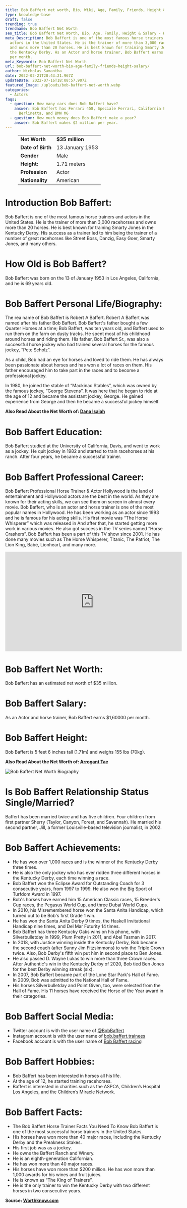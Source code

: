 ```yaml
---
title: Bob Baffert net worth, Bio, Wiki, Age, Family, Friends, Height & Salary
type: knowledge-base
draft: false
trending: true
trendname: Bob Baffert Net Worth
seo_title: Bob Baffert Net Worth, Bio, Age, Family, Height & Salary - WorthKnow
meta_Description: Bob Baffert is one of the most famous horse trainers and
  actors in the United States. He is the trainer of more than 3,000 racehorses
  and owns more than 20 horses. He is best known for training Smarty Jones in
  the Kentucky Derby. As an Actor and horse trainer, Bob Baffert earns $1,60000
  per month.
meta_Keywords: Bob Baffert Net Worth
url: bob-baffert-net-worth-bio-age-family-friends-height-salary/
author: Nicholas Samantha
date: 2022-02-21T20:43:21.967Z
updateDate: 2022-07-16T18:08:57.907Z
featured_Image: /uploads/bob-baffert-net-worth.webp
categories:
  - Actors
faqs:
  - question: How many cars does Bob Baffert have?
    answer: Bob Baffert has Ferrari 458, Speciale Ferrari, California Ferrari, F12
      Berlinetta, and BMW M6
  - question: How much money does Bob Baffert make a year?
    answer: Bob Baffert makes $2 million per year.
---
```

<figure class="wp-block-table is-style-stripes">
  <table>
    <tbody>
      <tr>
        <td>
          <strong>Net Worth</strong>
        </td>
        <td>
          <strong>$35 million</strong>
        </td>
      </tr>
      <tr>
        <td>
          <strong>Date of Birth</strong>
        </td>
        <td>13 January 1953</td>
      </tr>
      <tr>
        <td>
          <strong>Gender</strong>
        </td>
        <td>Male</td>
      </tr>
      <tr>
        <td>
          <strong>Height:</strong>
        </td>
        <td>1.71 meters</td>
      </tr>
      <tr>
        <td>
          <strong>Profession</strong>
        </td>
        <td>Actor</td>
      </tr>
      <tr>
        <td>
          <strong>Nationality</strong>
        </td>
        <td>American</td>
      </tr>
    </tbody>
  </table>
</figure>

# **Introduction Bob Baffert:**

Bob Baffert is one of the most famous horse trainers and actors in the United States. He is the trainer of more than 3,000 racehorses and owns more than 20 horses. He is best known for training Smarty Jones in the Kentucky Derby. His success as a trainer led to him being the trainer of a number of great racehorses like Street Boss, Danzig, Easy Goer, Smarty Jones, and many others.

# **How Old is Bob Baffert?**

Bob Baffert was born on the 13 of January 1953 in Los Angeles, California, and he is 69 years old.

# **Bob Baffert Personal Life/Biography:**

The rea name of Bob Baffert is Robert A Baffert. Robert A Baffert was named after his father Bob Baffert. Bob Baffert's father bought a few Quarter Horses at a time; Bob Baffert, was ten years old, and Baffert used to run them on the farm on dusty tracks. He spent most of his childhood around horses and riding them. His father, Bob Baffert Sr., was also a successful horse jockey who had trained several horses for the famous jockey, “Pete Scholz”.

As a child, Bob had an eye for horses and loved to ride them. He has always been passionate about horses and has won a lot of races on them. His father encouraged him to take part in the races and to become a professional jockey.

In 1980, he joined the stable of “Mackinac Stables”, which was owned by the famous jockey, “George Stevens”. It was here that he began to ride at the age of 12 and became the assistant jockey, George. He gained experience from George and then he became a successful jockey himself.

**Also Read About the Net Worth of: <a href="https://worthknow.com/dana-isaiah-net-worth-bio-wiki-age-family-friends-height-salary/" target="_blank" rel="noopener">Dana Isaiah</a>**

# **Bob Baffert Education:**

Bob Baffert studied at the University of California, Davis, and went to work as a jockey. He quit jockey in 1982 and started to train racehorses at his ranch. After four years, he became a successful trainer.

# **Bob Baffert Professional Career:**

Bob Baffert Professional Horse Trainer & Actor Hollywood is the land of entertainment and Hollywood actors are the best in the world. As they are known for their acting skills, we can see them on screen in almost every movie. Bob Baffert, who is an actor and horse trainer is one of the most popular names in Hollywood. He has been working as an actor since 1993 and he is famous for his acting skills. His first movie was “The Horse Whisperer” which was released in And after that, he started getting more work in various movies. He also got success in the TV series named “Horse Crashers”. Bob Baffert has been a part of this TV show since 2001. He has done many movies such as The Horse Whisperer, Titanic, The Patriot, The Lion King, Babe, Lionheart, and many more.

<iframe width="560" height="315" src="https://www.youtube.com/embed/oJ2dpmNheUw" title="YouTube video player" frameborder="0" allow="accelerometer; autoplay; clipboard-write; encrypted-media; gyroscope; picture-in-picture" allowfullscreen></iframe>

# **Bob Baffert Net Worth:**

Bob Baffert has an estimated net worth of $35 million.

# **Bob Baffert Salary:**

As an Actor and horse trainer, Bob Baffert earns $1,60000 per month.

# **Bob Baffert Height:**

Bob Baffert is 5 feet 6 inches tall (1.71m) and weighs 155 lbs (70kg).

**Also Read About the Net Worth of: <a href="https://worthknow.com/arrogant-tae-net-worth-bio-age-family-friends-height-salary/" target="_blank" rel="noopener">Arrogant Tae</a>**

![Bob Baffert Net Worth Biography](/uploads/bob-baffert-net-worth-biography.webp)

# **Is Bob Baffert Relationship Status Single/Married?**

Baffert has been married twice and has five children. Four children from first partner Sherry (Taylor, Canyon, Forest, and Savannah). He married his second partner, Jill, a former Louisville-based television journalist, in 2002.

# **Bob Baffert Achievements:**

* He has won over 1,000 races and is the winner of the Kentucky Derby three times.
* He is also the only jockey who has ever ridden three different horses in the Kentucky Derby, each time winning a race.
* Bob Baffert won the Eclipse Award for Outstanding Coach for 3 consecutive years, from 1997 to 1999. He also won the Big Sport of Turfdom Award in 1997.
* Bob's horses have earned him 15 American Classic races, 15 Breeder's Cup races, the Pegasus World Cup, and three Dubai World Cups.
* In 2010, his Misremembered horse won the Santa Anita Handicap, which turned out to be Bob's first Grade 1 win.
* He has won the Santa Anita Derby 9 times, the Haskell Invitational Handicap nine times, and Del Mar Futurity 14 times.
* Bob Baffert has three Kentucky Oaks wins on his phone, with Silverbulletday in 1999, Plum Pretty in 2011, and Abel Tasman in 2017.
* In 2018, with Justice winning inside the Kentucky Derby, Bob became the second coach (after Sunny Jim Fitzsimmons) to win the Triple Crown twice. Also, Bob Derby's fifth win put him in second place to Ben Jones.
* He also passed D. Wayne Lukas to win more than three Crown races. After Authentic's win in the Kentucky Derby of 2020, Bob tied Ben Jones for the best Derby winning streak (six).
* In 2007, Bob Baffert became part of the Lone Star Park's Hall of Fame. In 2009, Bob was admitted to the National Hall of Fame.
* His horses Silverbulletday and Point Given, too, were selected from the Hall of Fame. His 11 horses have received the Horse of the Year award in their categories.

# **Bob Baffert Social Media:**

* Twitter account is with the user name of <a href="https://twitter.com/bobbaffert" rel="nofollow">@BobBaffert</a>
* Instagram account is with the user name of <a href="https://www.instagram.com/bob.baffert.trainees/" rel="nofollow">bob.baffert.trainees</a>
* Facebook account is with the user name of <a href="https://www.facebook.com/people/Bob-Baffert-racing/100057376153485/" rel="nofollow">Bob Baffert racing</a>

# **Bob Baffert Hobbies:**

* Bob Baffert has been interested in horses all his life.
* At the age of 12, he started training racehorses.
* Baffert is interested in charities such as the ASPCA, Children’s Hospital Los Angeles, and the Children’s Miracle Network.

# **Bob Baffert Facts:**

* The Bob Baffert Horse Trainer Facts You Need To Know Bob Baffert is one of the most successful horse trainers in the United States.
* His horses have won more than 40 major races, including the Kentucky Derby and the Preakness Stakes. 
* His first job was as a jockey.
* He owns the Baffert Ranch and Winery.
* He is an eighth-generation Californian.
* He has won more than 40 major races.
* His horses have won more than $200 million. He has won more than 1,000 awards for his wines and fruit juices.
* He is known as “The King of Trainers”.
* He is the only trainer to win the Kentucky Derby with two different horses in two consecutive years.

**Source: <a href="https://worthknow.com/" target="_blank" rel="noopener">Worthknow.com</a>**